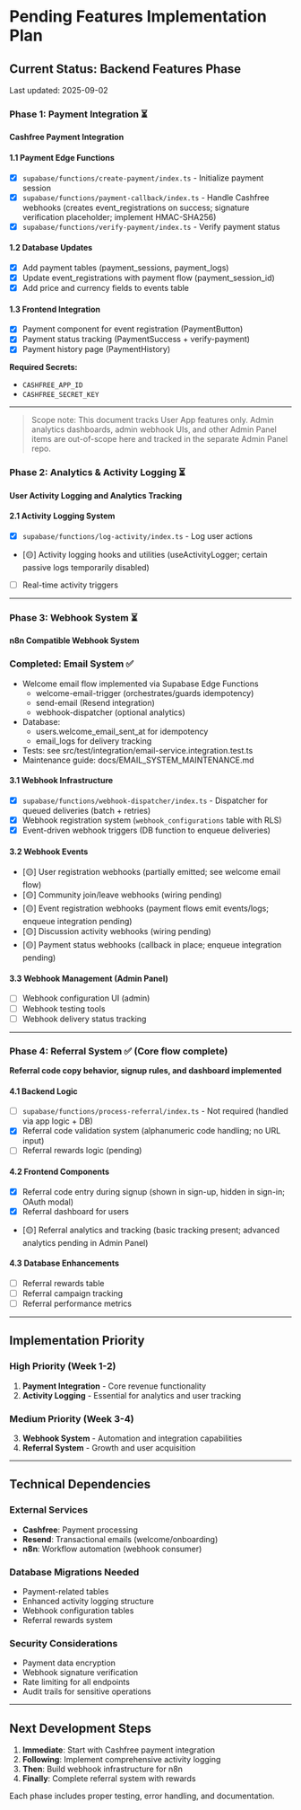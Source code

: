 # Pending Features Implementation Plan

## Current Status: Backend Features Phase

Last updated: 2025-09-02

### Phase 1: Payment Integration ⏳
**Cashfree Payment Integration**

#### 1.1 Payment Edge Functions
- [x] `supabase/functions/create-payment/index.ts` - Initialize payment session
- [x] `supabase/functions/payment-callback/index.ts` - Handle Cashfree webhooks (creates event_registrations on success; signature verification placeholder; implement HMAC-SHA256)
- [x] `supabase/functions/verify-payment/index.ts` - Verify payment status

#### 1.2 Database Updates
- [x] Add payment tables (payment_sessions, payment_logs)
- [x] Update event_registrations with payment flow (payment_session_id)
- [x] Add price and currency fields to events table

#### 1.3 Frontend Integration
- [x] Payment component for event registration (PaymentButton)
- [x] Payment status tracking (PaymentSuccess + verify-payment)
- [x] Payment history page (PaymentHistory)

**Required Secrets:**
- `CASHFREE_APP_ID`
- `CASHFREE_SECRET_KEY`

---


> Scope note: This document tracks User App features only. Admin analytics dashboards, admin webhook UIs, and other Admin Panel items are out-of-scope here and tracked in the separate Admin Panel repo.

### Phase 2: Analytics & Activity Logging ⏳
**User Activity Logging and Analytics Tracking**

#### 2.1 Activity Logging System
- [x] `supabase/functions/log-activity/index.ts` - Log user actions
- [🟡] Activity logging hooks and utilities (useActivityLogger; certain passive logs temporarily disabled)
- [ ] Real-time activity triggers

---

### Phase 3: Webhook System ⏳
**n8n Compatible Webhook System**

### Completed: Email System ✅
- Welcome email flow implemented via Supabase Edge Functions
  - welcome-email-trigger (orchestrates/guards idempotency)
  - send-email (Resend integration)
  - webhook-dispatcher (optional analytics)
- Database:
  - users.welcome_email_sent_at for idempotency
  - email_logs for delivery tracking
- Tests: see src/test/integration/email-service.integration.test.ts
- Maintenance guide: docs/EMAIL_SYSTEM_MAINTENANCE.md

#### 3.1 Webhook Infrastructure
- [x] `supabase/functions/webhook-dispatcher/index.ts` - Dispatcher for queued deliveries (batch + retries)
- [x] Webhook registration system (`webhook_configurations` table with RLS)
- [x] Event-driven webhook triggers (DB function to enqueue deliveries)

#### 3.2 Webhook Events
- [🟡] User registration webhooks (partially emitted; see welcome email flow)
- [🟡] Community join/leave webhooks (wiring pending)
- [🟡] Event registration webhooks (payment flows emit events/logs; enqueue integration pending)
- [🟡] Discussion activity webhooks (wiring pending)
- [🟡] Payment status webhooks (callback in place; enqueue integration pending)

#### 3.3 Webhook Management (Admin Panel)
- [ ] Webhook configuration UI (admin)
- [ ] Webhook testing tools
- [ ] Webhook delivery status tracking

---

### Phase 4: Referral System ✅ (Core flow complete)
**Referral code copy behavior, signup rules, and dashboard implemented**

#### 4.1 Backend Logic
- [ ] `supabase/functions/process-referral/index.ts` - Not required (handled via app logic + DB)
- [x] Referral code validation system (alphanumeric code handling; no URL input)
- [ ] Referral rewards logic (pending)

#### 4.2 Frontend Components
- [x] Referral code entry during signup (shown in sign-up, hidden in sign-in; OAuth modal)
- [x] Referral dashboard for users
- [🟡] Referral analytics and tracking (basic tracking present; advanced analytics pending in Admin Panel)

#### 4.3 Database Enhancements
- [ ] Referral rewards table
- [ ] Referral campaign tracking
- [ ] Referral performance metrics

---

## Implementation Priority

### High Priority (Week 1-2)
1. **Payment Integration** - Core revenue functionality
2. **Activity Logging** - Essential for analytics and user tracking

### Medium Priority (Week 3-4)
3. **Webhook System** - Automation and integration capabilities
4. **Referral System** - Growth and user acquisition

---

## Technical Dependencies

### External Services
- **Cashfree**: Payment processing
- **Resend**: Transactional emails (welcome/onboarding)
- **n8n**: Workflow automation (webhook consumer)

### Database Migrations Needed
- Payment-related tables
- Enhanced activity logging structure
- Webhook configuration tables
- Referral rewards system

### Security Considerations
- Payment data encryption
- Webhook signature verification
- Rate limiting for all endpoints
- Audit trails for sensitive operations

---

## Next Development Steps

1. **Immediate**: Start with Cashfree payment integration
2. **Following**: Implement comprehensive activity logging
3. **Then**: Build webhook infrastructure for n8n
4. **Finally**: Complete referral system with rewards

Each phase includes proper testing, error handling, and documentation.